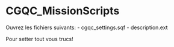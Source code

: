 # CGQC_MissionScripts

Ouvrez les fichiers suivants:
	- cgqc_settings.sqf
	- description.ext

Pour setter tout vous trucs!